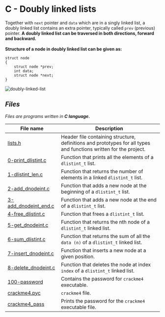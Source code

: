 # C - Doubly linked lists

Together with `next` pointer and `data` which are in a singly linked list, a doubly linked list contains an extra pointer, typically called `prev` (previous) pointer.
**A doubly linked list can be traversed in both directions, forward and backward.** </br>
</br>
**Structure of a node in doubly linked list can be given as:**
```
struct node
{
    struct node *prev;
    int data;
    struct node *next;
}
```

![doubly-linked-list](https://user-images.githubusercontent.com/105612348/180640476-6b45a1a2-c64f-4fba-a397-d33a90f1cc0d.png)


## *Files*
*Files are programs written in **C language.***

File name | Description
---- | -----
[lists.h](https://github.com/Donaldoo/holbertonschool-low_level_programming/blob/main/doubly_linked_lists/lists.h) | Header file containing structure, definitions and prototypes for all types and functions written for the project.
[0-print_dlistint.c](https://github.com/Donaldoo/holbertonschool-low_level_programming/blob/main/doubly_linked_lists/0-print_dlistint.c) | Function that prints all the elements of a `dlistint_t` list.
[1-dlistint_len.c](https://github.com/Donaldoo/holbertonschool-low_level_programming/blob/main/doubly_linked_lists/1-dlistint_len.c) | Function that returns the number of elements in a linked `dlistint_t` list.
[2-add_dnodeint.c](https://github.com/Donaldoo/holbertonschool-low_level_programming/blob/main/doubly_linked_lists/2-add_dnodeint.c) | Function that adds a new node at the beginning of a `dlistint_t` list.
[3-add_dnodeint_end.c](https://github.com/Donaldoo/holbertonschool-low_level_programming/blob/main/doubly_linked_lists/3-add_dnodeint_end.c) | Function that adds a new node at the end of a `dlistint_t` list.
[4-free_dlistint.c](https://github.com/Donaldoo/holbertonschool-low_level_programming/blob/main/doubly_linked_lists/4-free_dlistint.c) | Function that frees a `dlistint_t` list.
[5-get_dnodeint.c](https://github.com/Donaldoo/holbertonschool-low_level_programming/blob/main/doubly_linked_lists/5-get_dnodeint.c) | Function that returns the nth node of a `dlistint_t` linked list.
[6-sum_dlistint.c](https://github.com/Donaldoo/holbertonschool-low_level_programming/blob/main/doubly_linked_lists/6-sum_dlistint.c) | Function that returns the sum of all the `data (n)` of a `dlistint_t` linked list.
[7-insert_dnodeint.c](https://github.com/Donaldoo/holbertonschool-low_level_programming/blob/main/doubly_linked_lists/7-insert_dnodeint.c) | Function that inserts a new node at a given position.
[8-delete_dnodeint.c](https://github.com/Donaldoo/holbertonschool-low_level_programming/blob/main/doubly_linked_lists/8-delete_dnodeint.c) | Function that deletes the node at index `index` of a `dlistint_t` linked list.
[100-password](https://github.com/Donaldoo/holbertonschool-low_level_programming/blob/main/doubly_linked_lists/100-password) | Contains the password for `crackme4` executable.
[crackme4.pyc](https://github.com/Donaldoo/holbertonschool-low_level_programming/blob/main/doubly_linked_lists/crackme4.pyc) | `crackme4` file.
[crackme4_pass](https://github.com/Donaldoo/holbertonschool-low_level_programming/blob/main/doubly_linked_lists/crackme4_pass) | Prints the password for the `crackme4` executable file.





